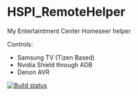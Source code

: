 # HSPI_RemoteHelper
My Entertaintment Center Homeseer helper

Controls:
* Samsung TV (Tizen Based)
* Nvidia Shield through ADB
* Denon AVR

[![Build status](https://ci.appveyor.com/api/projects/status/qexa72mv6u1u5qmt?svg=true)](https://ci.appveyor.com/project/dk307/hspi-remotehelper)
